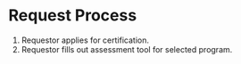 # Request Process

1. Requestor applies for certification.
2. Requestor fills out assessment tool for selected program.
